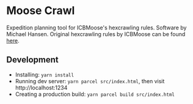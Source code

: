 # Moose Crawl

Expedition planning tool for ICBMoose's hexcrawling rules. Software by Michael Hansen. Original hexcrawling rules by ICBMoose can be found [here](https://docs.google.com/document/d/1OXq5BbhAblS1OicmxWaCW1Zd68aiO7SGWJvyJ46jY8s/edit).

## Development

- Installing: `yarn install`
- Running dev server: `yarn parcel src/index.html`, then visit http://localhost:1234
- Creating a production build: `yarn parcel build src/index.html`
